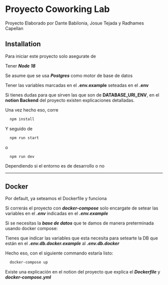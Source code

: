 
# Proyecto Coworking Lab

Proyecto Elaborado por Dante Babilonia, Josue Tejada y Radhames Capellan

## Installation

Para iniciar este proyecto solo asegurate de

Tener ___Node 18___

Se asume que se usa ___Postgres___ como motor de base de datos

Tener las variables marcadas en el __.env.example__ seteadas en el  __.env__

Si tienes dudas para que sirven las que son de __DATABASE_URI_ENV__, en el __notion Backend__ del proyecto existen explicaciones detalladas.

Una vez hecho eso, corre

```bash
  npm install
```

Y seguido de 

```bash
  npm run start
```
o

```bash
  npm run dev
```
Dependiendo si el entorno es de desarrollo o no

- - - -
## Docker

Por default, ya seteamos el Dockerfile y funciona


Si correrás el proyecto con ___docker-compose___ solo encargate de setear las variables en el ___.env___ indicadas en el ___.env.example___

Si se necesitas la ___base de datos___ que te damos de manera preterminada usando docker compose:

Tienes que indicar las variables que esta necesita para setearte la DB que están en el ___.env.db.docker.example___ al ___.env.db.docker___

Hecho eso, con el siguiente commando estaría listo:
```bash
  docker-compose up
```

Existe una explicación en el notion del proyecto que explica el ___Dockerfile___ y ___docker-compose.yml___